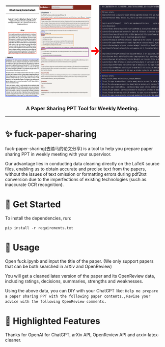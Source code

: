 <div align="center">
<img src="img/output.png" height=300>
  <h3><b> A Paper Sharing PPT Tool for Weekly Meeting. </b></h3>
</div>

---

# ✨ fuck-paper-sharing

fuck-paper-sharing(去踏马的论文分享) is a tool to help you prepare paper sharing PPT in weekly meeting with your supervisor.

Our advantage lies in conducting data cleaning directly on the LaTeX source files, enabling us to obtain accurate and precise text from the papers, without the issues of text omission or formatting errors during pdf2txt conversion due to the imperfections of existing technologies (such as inaccurate OCR recognition).

# 🎯 Get Started

To install the dependencies, run:

`pip install -r requirements.txt`

# 📌 Usage


Open fuck.ipynb and input the title of the paper. (We only support papers that can be both searched in arXiv and OpenReview)

You will get a cleaned latex version of the paper and its OpenReview data, including ratings, decisions, summaries, strengths and weaknesses.

Using the above data, you can DIY with your ChatGPT like: `Help me prepare a paper sharing PPT with the following paper contents.`, `Revise your advice with the following OpenReview comments.`


# 🔗 Highlighted Features

Thanks for OpenAI for ChatGPT, arXiv API, OpenReview API and arxiv-latex-cleaner.
